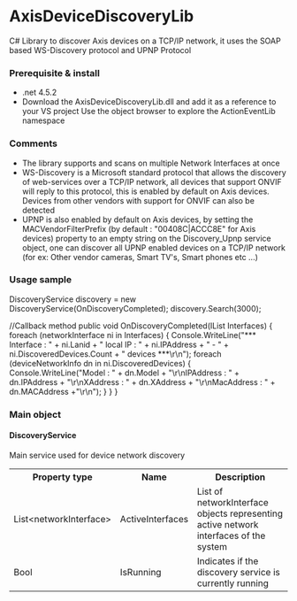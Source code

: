 # AxisDeviceDiscoveryLib
C# Library to discover Axis devices on a TCP/IP network, it uses the SOAP based WS-Discovery protocol and UPNP Protocol

<h3>Prerequisite & install</h3>

- .net 4.5.2
- Download the AxisDeviceDiscoveryLib.dll and add it as a reference to your VS project
  Use the object browser to explore the ActionEventLib namespace
  
<H3>Comments</H3>
  
  - The library supports and scans on multiple Network Interfaces at once
  - WS-Discovery is a Microsoft standard protocol that allows the discovery of web-services over a TCP/IP network, all devices that       support ONVIF will reply to this protocol, this is enabled by default on Axis devices. Devices from other vendors with support for ONVIF can also be detected
  - UPNP is also enabled by default on Axis devices, by setting the MACVendorFilterPrefix (by default : "00408C|ACCC8E" for Axis devices) property to an empty string on the Discovery_Upnp service object, one can discover all UPNP enabled devices on a TCP/IP network (for ex: Other vendor cameras, Smart TV's, Smart phones etc ...)
  
<H3>Usage sample</H3>

DiscoveryService discovery = new DiscoveryService(OnDiscoveryCompleted);
discovery.Search(3000);

//Callback method
public void OnDiscoveryCompleted(IList<networkInterface> Interfaces)
{
  foreach (networkInterface ni in Interfaces)
            {
                Console.WriteLine("*** Interface : " + ni.Lanid + " local IP : " + ni.IPAddress + " - " + ni.DiscoveredDevices.Count + " devices ***\r\n");
                foreach (deviceNetworkInfo dn in ni.DiscoveredDevices)
                {
                    Console.WriteLine("Model : " + dn.Model + "\r\nIPAddress : " + dn.IPAddress + "\r\nXAddress : " + dn.XAddress + "\r\nMacAddress : " + dn.MACAddress +"\r\n");
                }
            }
}

<H3>Main object</H3>

<h4>DiscoveryService</h4>
Main service used for device network discovery
<table>
<th>Property type</th><th>Name</th><th>Description</th>
  <tr>
    <td>List&lt;networkInterface&gt;</td>
    <td>ActiveInterfaces</td>
    <td>List of networkInterface objects representing active network interfaces of the system</td>
  </tr>
  <tr>
    <td>Bool</td>
    <td>IsRunning</td>
    <td>Indicates if the discovery service is currently running</td>
  </tr>
</table>
